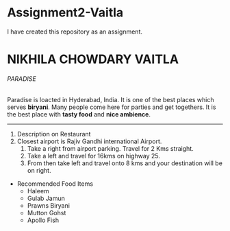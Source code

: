 # Assignment2-Vaitla
I have created this repository as an assignment.
# NIKHILA CHOWDARY VAITLA
###### PARADISE
Paradise is loacted in Hyderabad, India. It is one of the best places which serves **biryani**. Many people come here for parties and get togethers. It is the best place with **tasty food** and **nice ambience**.

***
1. Description on Restaurant    
2. Closest airport is Rajiv Gandhi international Airport.
     1. Take a right from airport parking. Travel for 2 Kms straight.
     2. Take a left and travel for 16kms on highway 25.
     3. From then take left and travel onto 8 kms and your destination will be on right.
* Recommended Food Items    
    * Haleem
    * Gulab Jamun
    * Prawns Biryani
    * Mutton Gohst
    * Apollo Fish
    